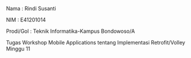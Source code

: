 Nama : Rindi Susanti

NIM : E41201014

Prodi/Gol : Teknik Informatika-Kampus Bondowoso/A

Tugas Workshop Mobile Applications tentang Implementasi Retrofit/Volley Minggu 11